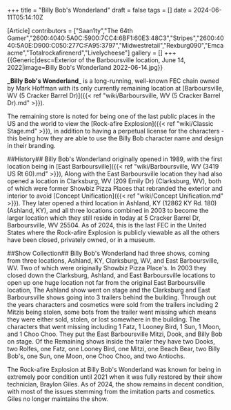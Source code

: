 +++
title = "Billy Bob's Wonderland"
draft = false
tags = []
date = 2024-06-11T05:14:10Z

[Article]
contributors = ["Saan1ty","The 64th Gamer","2600:4040:5A0C:5900:7CC4:6BF1:60E3:48C3","Stripes","2600:4040:5A0E:D900:C050:277C:FA95:3797","Midwestretail","Rexburg090","Emcaacme","Totalrockafirenerd","Livelycheese"]
gallery = []
+++
{{Generic|desc=Exterior of the Barboursville location, June 14, 2022|image=Billy Bob's Wonderland 2022-06-14.jpg}}

**_Billy Bob's Wonderland**_ is a long-running, well-known FEC chain owned by Mark Hoffman with its only currently remaining location at [Barboursville, WV (5 Cracker Barrel Dr)]({{< ref "wiki/Barboursville, WV (5 Cracker Barrel Dr).md" >}}). 

The remaining store is noted for being one of the last public places in the US and the world to view the [Rock-afire Explosion]({{< ref "wiki/Classic Stage.md" >}}), in addition to having a perpetual license for the characters - this being how they are able to use the Billy Bob character name and design in their branding. 

##History##
Billy Bob's Wonderland originally opened in 1989, with the first location being in [East Barboursville]({{< ref "wiki/Barboursville, WV (3419 US Rt 60).md" >}}), Along with the East Barboursville location they had also opened a location in Clarksburg, WV (209 Emily Dr) (Clarksburg, WV), both of which were former Showbiz Pizza Places that rebranded the exterior and interior to avoid [Concept Unification]({{< ref "wiki/Concept Unification.md" >}}). They later opened a third location in Ashland, KY (12862 KY Rd. 180) (Ashland, KY), and all three locations combined in 2003 to become the larger location which they still reside in today at 5 Cracker Barrel Dr, Barboursville, WV 25504. As of 2024, this is the last FEC in the United States where the Rock-afire Explosion is publicly viewable as all the others have been closed, privately owned, or in a museum. 

##Show Collection##
Billy Bob's Wonderland had three shows, coming from three locations, Ashland, KY, Clarksburg, WV, and East Barboursville, WV. Two of which were originally Showbiz Pizza Place's. In 2003 they closed down the Clarksburg, Ashland, and East Barboursville locations to open up one huge location not far from the original East Barboursville location, The Ashland show went on stage and the Clarksburg and East Barboursville shows going into 3 trailers behind the building. Through out the years characters and cosmetics were sold from the trailers including 2 Mitzis being stolen, some bots from the trailer went missing which means they were either sold, stolen, or lost somewhere in the building. The characters that went missing including 1 Fatz, 1 Looney Bird, 1 Sun, 1 Moon, and 1 Choo Choo. They put the East Barboursville Mitzi, Dook, and Billy Bob on stage. Of the Remaining shows inside the trailer they have two Dooks, two Rolfes, one Fatz, one Looney Bird, one Mitzi, one Beach Bear, two Billy Bob's, one Sun, one Moon, one Choo Choo, and two Antiochs.

The Rock-afire Explosion at Billy Bob's Wonderland was known for being in extremely poor condition until 2021 when it was fully restored by their show technician, Braylon Giles. As of 2024, the show remains in decent condition, with most of the issues stemming from the imitation parts and cosmetics. Giles no longer maintains the show.


